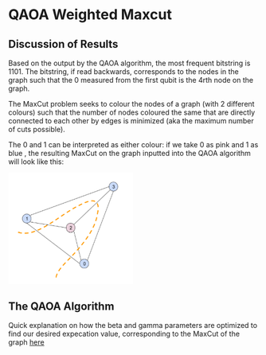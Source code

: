 # QAOA Weighted Maxcut

## Discussion of Results
Based on the output by the QAOA algorithm, the most frequent bitstring is 1101. The bitstring, if read backwards, corresponds to the nodes in the graph such that the 0 measured from the first qubit is the 4rth node on the graph. 

The MaxCut problem seeks to colour the nodes of a graph (with 2 different colours) such that the number of nodes coloured the same that are directly connected to each other by edges is minimized (aka the maximum number of cuts possible). 

The 0 and 1 can be interpreted as either colour: if we take 0 as pink and 1 as blue , the resulting MaxCut on the graph inputted into the QAOA algorithm will look like this:

<img src="https://github.com/lzylili/quantum-optimization/blob/master/qaoa-maxcut/maxcut-graph.png" alt="MaxCut Result" width="250">

## The QAOA Algorithm
Quick explanation on how the beta and gamma parameters are optimized to find our desired expecation value, corresponding to the MaxCut of the graph <a href='https://github.com/lanabozanic/QAOA_Weighted_Maxcut/blob/master/The_QAOA_Algorithm.ipynb'>here</a>


